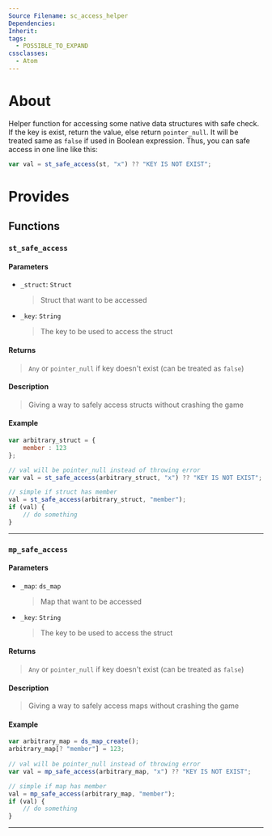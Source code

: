 ```yaml
---
Source Filename: sc_access_helper
Dependencies: 
Inherit: 
tags:
  - POSSIBLE_TO_EXPAND
cssclasses:
  - Atom
---
```

# About
 Helper function for accessing some native data structures with safe check. If the key is exist, return the value, else return `pointer_null`. It will be treated same as `false` if used in Boolean expression. Thus, you can safe access in one line like this:

```js
var val = st_safe_access(st, "x") ?? "KEY IS NOT EXIST";
```

# Provides
## Functions
### `st_safe_access`

#### Parameters
- `_struct`: `Struct`
   > Struct that want to be accessed
- `_key`: `String`
   > The key to be used to access the struct

#### Returns 
> `Any` or `pointer_null` if key doesn't exist (can be treated as `false`)

#### Description
> Giving a way to safely access structs without crashing the game

#### Example
   
```js
var arbitrary_struct = {
    member : 123
};

// val will be pointer_null instead of throwing error
var val = st_safe_access(arbitrary_struct, "x") ?? "KEY IS NOT EXIST";

// simple if struct has member
val = st_safe_access(arbitrary_struct, "member");
if (val) {
    // do something
}
```

---
### `mp_safe_access`

#### Parameters
- `_map`: `ds_map` 
   > Map that want to be accessed
- `_key`: `String` 
   > The key to be used to access the struct

#### Returns 
> `Any` or `pointer_null` if key doesn't exist (can be treated as `false`)

#### Description
> Giving a way to safely access maps without crashing the game

#### Example
   
```js
var arbitrary_map = ds_map_create();
arbitrary_map[? "member"] = 123;
  
// val will be pointer_null instead of throwing error
var val = mp_safe_access(arbitrary_map, "x") ?? "KEY IS NOT EXIST";

// simple if map has member
val = mp_safe_access(arbitrary_map, "member");
if (val) {
    // do something
}
```

---

